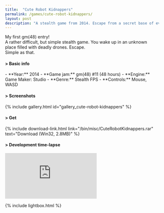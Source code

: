 ```yaml
---
title:  "Cute Robot Kidnappers"
permalink: /games/cute-robot-kidnappers/
layout: post
description: "A stealth game from 2014. Escape from a secret base of evil drones!"
---
```

My first gm(48) entry!   
A rather difficult, but simple stealth game. You wake up in an unknown place filled with deadly drones. Escape.   
Simple as that.
<div class="subsection">
<h4 class="visual-title">&gt; Basic info</h4>    
- **Year:** 2014
- **Game jam:** gm(48) #11 (48 hours)
- **Engine:** Game Maker: Studio
- **Genre:** Stealth FPS
- **Controls:** Mouse, WASD
</div>

<div class="subsection">
<h4 class="visual-title">&gt; Screenshots</h4>    
{% include gallery.html id="gallery_cute-robot-kidnappers" %}
</div>

<div class="subsection">
<h4 class="visual-title">&gt; Get</h4>    
{% include download-link.html link="/bin/misc/CuteRobotKidnappers.rar" text="Download (Win32, 2.8MB)" %}
</div>

<div class="subsection">
<h4 class="visual-title">&gt; Development time-lapse</h4>    
<div class="dashed-border">
<div class='embed-container'><iframe src='https://www.youtube.com/embed/ZkRdv_b49Kc' frameborder='0' allowfullscreen></iframe></div>
</div>
</div>

{% include lightbox.html %}


